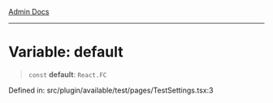 [Admin Docs](/)

***

# Variable: default

> `const` **default**: `React.FC`

Defined in: src/plugin/available/test/pages/TestSettings.tsx:3
